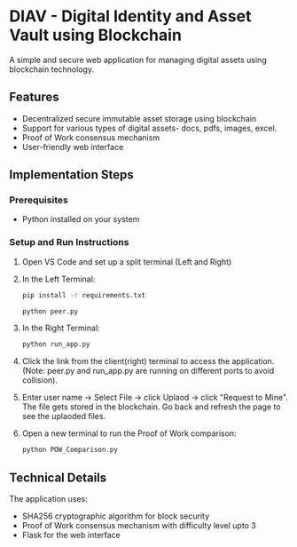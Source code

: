 # DIAV - Digital Identity and Asset Vault using Blockchain

A simple and secure web application for managing digital assets using blockchain technology.

## Features
- Decentralized secure immutable asset storage using blockchain
- Support for various types of digital assets- docs, pdfs, images, excel.
- Proof of Work consensus mechanism
- User-friendly web interface

## Implementation Steps

### Prerequisites
- Python installed on your system

### Setup and Run Instructions

1. Open VS Code and set up a split terminal (Left and Right)

2. In the Left Terminal:
   ```bash
   pip install -r requirements.txt
   ```
   ```bash
   python peer.py
   ```

3. In the Right Terminal:
   ```bash
   python run_app.py
   ```

4. Click the link from the client(right) terminal to access the application. 
   (Note: peer.py and run_app.py are running on different ports to avoid collision).

5. Enter user name -> Select File -> click Uplaod -> click "Request to Mine". The file gets stored in the blockchain.
   Go back and refresh the page to see the uplaoded files.

6. Open a new terminal to run the Proof of Work comparison:
   ```bash
   python POW_Comparison.py
   ```



## Technical Details

The application uses:
- SHA256 cryptographic algorithm for block security
- Proof of Work consensus mechanism with difficulty level upto 3
- Flask for the web interface

